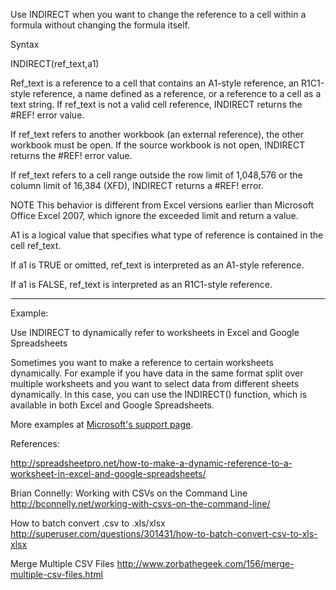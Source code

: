 Use INDIRECT when you want to change the reference to a cell within a formula without changing the formula itself.

Syntax

INDIRECT(ref_text,a1)

Ref_text     is a reference to a cell that contains an A1-style reference, an R1C1-style reference, a name defined as a reference, or a reference to a cell as a text string. If ref_text is not a valid cell reference, INDIRECT returns the #REF! error value.

If ref_text refers to another workbook (an external reference), the other workbook must be open. If the source workbook is not open, INDIRECT returns the #REF! error value.

If ref_text refers to a cell range outside the row limit of 1,048,576 or the column limit of 16,384 (XFD), INDIRECT returns a #REF! error.

NOTE   This behavior is different from Excel versions earlier than Microsoft Office Excel 2007, which ignore the exceeded limit and return a value.

A1     is a logical value that specifies what type of reference is contained in the cell ref_text.

If a1 is TRUE or omitted, ref_text is interpreted as an A1-style reference.

If a1 is FALSE, ref_text is interpreted as an R1C1-style reference.

---
Example:

Use INDIRECT to dynamically refer to worksheets in Excel and Google Spreadsheets

Sometimes you want to make a reference to certain worksheets dynamically. For example if you have data in the same format split over multiple worksheets and you want to select data from different sheets dynamically. In this case, you can use the INDIRECT() function, which is available in both Excel and Google Spreadsheets.

More examples at [Microsoft's support page](https://support.office.com/en-us/article/INDIRECT-function-21f8bcfc-b174-4a50-9dc6-4dfb5b3361cd?ui=en-US&rs=en-US&ad=US).



References:



http://spreadsheetpro.net/how-to-make-a-dynamic-reference-to-a-worksheet-in-excel-and-google-spreadsheets/



Brian Connelly: Working with CSVs on the Command Line
http://bconnelly.net/working-with-csvs-on-the-command-line/


How to batch convert .csv to .xls/xlsx
http://superuser.com/questions/301431/how-to-batch-convert-csv-to-xls-xlsx

Merge Multiple CSV Files
http://www.zorbathegeek.com/156/merge-multiple-csv-files.html
